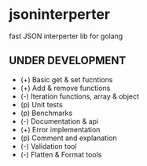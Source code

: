 # jsoninterperter
fast JSON interperter lib for golang
## UNDER DEVELOPMENT
+ (+) Basic get & set fucntions
+ (+) Add & remove functions
+ (-) Iteration functions, array & object
+ (p) Unit tests
+ (p) Benchmarks
+ (-) Documentation & api
+ (+) Error implementation
+ (p) Comment and explanation
+ (-) Validation tool
+ (-) Flatten & Format tools